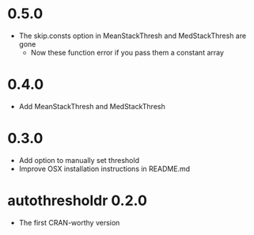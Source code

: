 # 0.5.0
* The skip.consts option in MeanStackThresh and MedStackThresh are gone
  - Now these function error if you pass them a constant array

# 0.4.0
* Add MeanStackThresh and MedStackThresh

# 0.3.0
* Add option to manually set threshold
* Improve OSX installation instructions in README.md

# autothresholdr 0.2.0
* The first CRAN-worthy version
